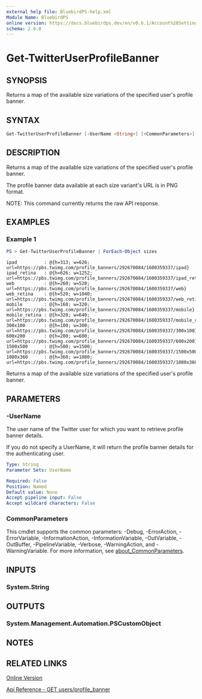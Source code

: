```yaml
---
external help file: BluebirdPS-help.xml
Module Name: BluebirdPS
online version: https://docs.bluebirdps.dev/en/v0.6.1/Account%20Settings%2C%20User%20Profile%2C%20and%20Saved%20Searches/Get-TwitterUserProfileBanner
schema: 2.0.0
---
```


# Get-TwitterUserProfileBanner

## SYNOPSIS

Returns a map of the available size variations of the specified user's profile banner.

## SYNTAX

```powershell
Get-TwitterUserProfileBanner [-UserName <String>] [<CommonParameters>]
```

## DESCRIPTION

Returns a map of the available size variations of the specified user's profile banner.

The profile banner data available at each size variant's URL is in PNG format.

NOTE: This command currently returns the raw API response.

## EXAMPLES

### Example 1

```powershell
PS > Get-TwitterUserProfileBanner | ForEach-Object sizes
```

```text
ipad          : @{h=313; w=626; url=https://pbs.twimg.com/profile_banners/292670084/1600359337/ipad}
ipad_retina   : @{h=626; w=1252; url=https://pbs.twimg.com/profile_banners/292670084/1600359337/ipad_retina}
web           : @{h=260; w=520; url=https://pbs.twimg.com/profile_banners/292670084/1600359337/web}
web_retina    : @{h=520; w=1040; url=https://pbs.twimg.com/profile_banners/292670084/1600359337/web_retina}
mobile        : @{h=160; w=320; url=https://pbs.twimg.com/profile_banners/292670084/1600359337/mobile}
mobile_retina : @{h=320; w=640; url=https://pbs.twimg.com/profile_banners/292670084/1600359337/mobile_retina}
300x100       : @{h=100; w=300; url=https://pbs.twimg.com/profile_banners/292670084/1600359337/300x100}
600x200       : @{h=200; w=600; url=https://pbs.twimg.com/profile_banners/292670084/1600359337/600x200}
1500x500      : @{h=500; w=1500; url=https://pbs.twimg.com/profile_banners/292670084/1600359337/1500x500}
1080x360      : @{h=360; w=1080; url=https://pbs.twimg.com/profile_banners/292670084/1600359337/1080x360}
```

Returns a map of the available size variations of the specified user's profile banner.

## PARAMETERS

### -UserName

The user name of the Twitter user for which you want to retrieve profile banner details.

If you do not specify a UserName, it will return the profile banner details for the authenticating user.

```yaml
Type: String
Parameter Sets: UserName

Required: False
Position: Named
Default value: None
Accept pipeline input: False
Accept wildcard characters: False
```

### CommonParameters

This cmdlet supports the common parameters: -Debug, -ErrorAction, -ErrorVariable, -InformationAction, -InformationVariable, -OutVariable, -OutBuffer, -PipelineVariable, -Verbose, -WarningAction, and -WarningVariable. For more information, see [about_CommonParameters](http://go.microsoft.com/fwlink/?LinkID=113216).

## INPUTS

### System.String

## OUTPUTS

### System.Management.Automation.PSCustomObject

## NOTES

## RELATED LINKS

[Online Version](https://docs.bluebirdps.dev/en/v0.6.1/Account%20Settings%2C%20User%20Profile%2C%20and%20Saved%20Searches/Get-TwitterUserProfileBanner)

[Api Reference - GET users/profile_banner](https://developer.twitter.com/en/docs/twitter-api/v1/accounts-and-users/manage-account-settings/api-reference/get-users-profile_banner)
